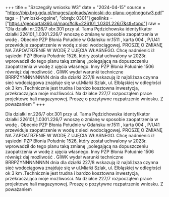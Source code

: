 +++
title = "Szczegóły wniosku W3"
date = "2024-04-15"
source = "https://bip.brg.gda.pl/images/uploads/wnioski-do-planu-ogolnego/w3.pdf"
tags = ["wnioski-ogolne", "obręb: 0301"]
geolinks = ["https://geoportal360.pl/map/#clk=226101_1.0301.226/7&stl=topo"]
raw = "Dla działki nr.226/7 obr.301 przy ul. Tama Pędzichowska identyfikator działki 226101_1.0301.226/7 wnoszę o zmianę w sposobie zaopatrzenia w wodę . Obecnie PZP Błonia Południe w Gdańsku nr.1511 , karta 004 , P/U41 przewiduje zaopatrzenie w wodę z sieci wodociągowej. PROSZĘ O ZMIANĘ NA ZAPOATRZENIE W WODĘ Z UJĘCIA WŁASNEGO. Chcę nadmienić iż sąsiedni PZP Błonia Południe 1526, który został uchwalony w 2023r. wprowadził do tego planu taką zmianę „polegającą na dopuszczeniu zaopatrzenia w wodę z ujęcia własnego. Inny PZP Błonia Południe 1506 równięż daj możliwość . GIWK wydał warunki techniczne BRRPZYNNNNNNNN dnia dla działki 227/8 wskazują iż najbliższa czynna sieć wodociągowa znajduje się w ul.Miałki Szlak, ul. Elbląskiej w odległości ok 3 km .Technicznie jest trudna i bardzo kosztowna inwestycja, przekraczająca moje możliwości. Na działce 227/7 rozpocząłem prace projektowe hali magazynowej. Proszę o pozytywne rozpatrzenie wniosku. Z poważaniem "
+++

Dla działki nr.226/7 obr.301 przy ul. Tama Pędzichowska identyfikator działki
226101_1.0301.226/7 wnoszę o zmianę w sposobie zaopatrzenia w wodę . Obecnie PZP Błonia
Południe w Gdańsku nr.1511 , karta 004 , P/U41 przewiduje zaopatrzenie w wodę z sieci
wodociągowej. PROSZĘ O ZMIANĘ NA ZAPOATRZENIE W WODĘ Z UJĘCIA WŁASNEGO. Chcę
nadmienić iż sąsiedni PZP Błonia Południe 1526, który został uchwalony w 2023r. wprowadził do
tego planu taką zmianę „polegającą na dopuszczeniu zaopatrzenia w wodę z ujęcia własnego.
Inny PZP Błonia Południe 1506 równięż daj możliwość . GIWK wydał warunki techniczne
BRRPZYNNNNNNNN dnia dla działki 227/8 wskazują iż najbliższa czynna
sieć wodociągowa znajduje się w ul.Miałki Szlak, ul. Elbląskiej w odległości ok 3 km .Technicznie
jest trudna i bardzo kosztowna inwestycja, przekraczająca moje możliwości. Na działce 227/7
rozpocząłem prace projektowe hali magazynowej. Proszę o pozytywne rozpatrzenie wniosku. Z
poważaniem



